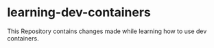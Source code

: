 # learning-dev-containers
This Repository contains changes made while learning how to use dev containers.
